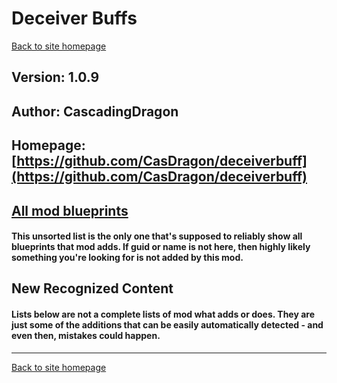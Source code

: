 # Deceiver Buffs

[Back to site homepage](../README.md)

## Version: 1.0.9

## Author: CascadingDragon

## Homepage: [https://github.com/CasDragon/deceiverbuff](https://github.com/CasDragon/deceiverbuff)

## [All mod blueprints](./AllBlueprints.md)

#### This unsorted list is the only one that's supposed to reliably show all blueprints that mod adds. If guid or name is not here, then highly likely something you're looking for is not added by this mod.

## New Recognized Content

#### **Lists below are not a complete lists of mod what adds or does**. They are just some of the additions that can be easily automatically detected - and even then, mistakes could happen.


___
[Back to site homepage](../README.md)

